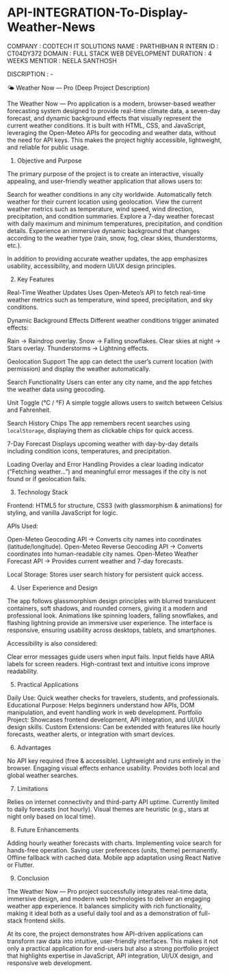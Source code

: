 # API-INTEGRATION-To-Display-Weather-News

COMPANY : CODTECH IT SOLUTIONS
NAME    : PARTHIBHAN R
INTERN ID : CT04DY372
DOMAIN : FULL STACK WEB DEVELOPMENT
DURATION : 4 WEEKS
MENTIOR :  NEELA SANTHOSH

DISCRIPTION : -

 🌤️ Weather Now — Pro (Deep Project Description)

The Weather Now — Pro application is a modern, browser-based weather forecasting system designed to provide real-time climate data, a seven-day forecast, and dynamic background effects that visually represent the current weather conditions. It is built with HTML, CSS, and JavaScript, leveraging the Open-Meteo APIs for geocoding and weather data, without the need for API keys. This makes the project highly accessible, lightweight, and reliable for public usage.



 1. Objective and Purpose

The primary purpose of the project is to create an interactive, visually appealing, and user-friendly weather application that allows users to:

 Search for weather conditions in any city worldwide.
 Automatically fetch weather for their current location using geolocation.
 View the current weather metrics such as temperature, wind speed, wind direction, precipitation, and condition summaries.
 Explore a 7-day weather forecast with daily maximum and minimum temperatures, precipitation, and condition details.
 Experience an immersive dynamic background that changes according to the weather type (rain, snow, fog, clear skies, thunderstorms, etc.).

In addition to providing accurate weather updates, the app emphasizes usability, accessibility, and modern UI/UX design principles.



 2. Key Features

 Real-Time Weather Updates
  Uses Open-Meteo’s API to fetch real-time weather metrics such as temperature, wind speed, precipitation, and sky conditions.

 Dynamic Background Effects
  Different weather conditions trigger animated effects:

   Rain → Raindrop overlay.
   Snow → Falling snowflakes.
   Clear skies at night → Stars overlay.
   Thunderstorms → Lightning effects.

 Geolocation Support
  The app can detect the user’s current location (with permission) and display the weather automatically.

 Search Functionality
  Users can enter any city name, and the app fetches the weather data using geocoding.

 Unit Toggle (°C / °F)
  A simple toggle allows users to switch between Celsius and Fahrenheit.

 Search History Chips
  The app remembers recent searches using `localStorage`, displaying them as clickable chips for quick access.

 7-Day Forecast
  Displays upcoming weather with day-by-day details including condition icons, temperatures, and precipitation.

 Loading Overlay and Error Handling
  Provides a clear loading indicator (“Fetching weather…”) and meaningful error messages if the city is not found or if geolocation fails.



 3. Technology Stack

 Frontend: HTML5 for structure, CSS3 (with glassmorphism & animations) for styling, and vanilla JavaScript for logic.

 APIs Used:

   Open-Meteo Geocoding API → Converts city names into coordinates (latitude/longitude).
   Open-Meteo Reverse Geocoding API → Converts coordinates into human-readable city names.
   Open-Meteo Weather Forecast API → Provides current weather and 7-day forecasts.

 Local Storage: Stores user search history for persistent quick access.



 4. User Experience and Design

The app follows glassmorphism design principles with blurred translucent containers, soft shadows, and rounded corners, giving it a modern and professional look. Animations like spinning loaders, falling snowflakes, and flashing lightning provide an immersive user experience. The interface is responsive, ensuring usability across desktops, tablets, and smartphones.

Accessibility is also considered:

 Clear error messages guide users when input fails.
 Input fields have ARIA labels for screen readers.
 High-contrast text and intuitive icons improve readability.



 5. Practical Applications

 Daily Use: Quick weather checks for travelers, students, and professionals.
 Educational Purpose: Helps beginners understand how APIs, DOM manipulation, and event handling work in web development.
 Portfolio Project: Showcases frontend development, API integration, and UI/UX design skills.
 Custom Extensions: Can be extended with features like hourly forecasts, weather alerts, or integration with smart devices.



 6. Advantages

 No API key required (free & accessible).
 Lightweight and runs entirely in the browser.
 Engaging visual effects enhance usability.
 Provides both local and global weather searches.



 7. Limitations

 Relies on internet connectivity and third-party API uptime.
 Currently limited to daily forecasts (not hourly).
 Visual themes are heuristic (e.g., stars at night only based on local time).



 8. Future Enhancements

 Adding hourly weather forecasts with charts.
 Implementing voice search for hands-free operation.
 Saving user preferences (units, theme) permanently.
 Offline fallback with cached data.
 Mobile app adaptation using React Native or Flutter.



 9. Conclusion

The Weather Now — Pro project successfully integrates real-time data, immersive design, and modern web technologies to deliver an engaging weather app experience. It balances simplicity with rich functionality, making it ideal both as a useful daily tool and as a demonstration of full-stack frontend skills.

At its core, the project demonstrates how API-driven applications can transform raw data into intuitive, user-friendly interfaces. This makes it not only a practical application for end-users but also a strong portfolio project that highlights expertise in JavaScript, API integration, UI/UX design, and responsive web development.
